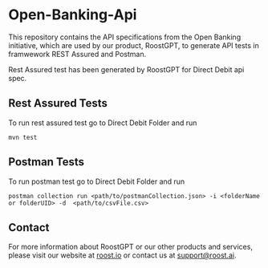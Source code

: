 # Open-Banking-Api

This repository contains the API specifications from the Open Banking initiative, which are used by our product, RoostGPT, to generate API tests in framwework REST Assured and Postman.

Rest Assured test has been generated by RoostGPT for Direct Debit api spec.

## Rest Assured Tests

To run rest assured test go to Direct Debit Folder and run

```
mvn test

```

## Postman Tests

To run postman test go to Direct Debit Folder and run

```
postman collection run <path/to/postmanCollection.json> -i <folderName or folderUID> -d  <path/to/csvFile.csv>
```

## Contact

For more information about RoostGPT or our other products and services, please visit our website at [roost.io](https://roost.ai) or contact us at [support@roost.ai](mailto:support@roost.ai).

